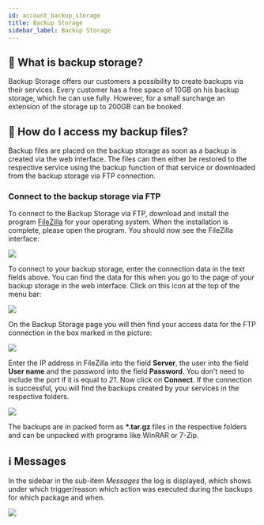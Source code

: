 ```yaml
---
id: account_backup_storage
title: Backup Storage
sidebar_label: Backup Storage
---
```


## 💾 What is backup storage?
Backup Storage offers our customers a possibility to create backups via their services. Every customer has a free space of 10GB on his backup storage, which he can use fully. However, for a small surcharge an extension of the storage up to 200GB can be booked.

## 🔗 How do I access my backup files?
Backup files are placed on the backup storage as soon as a backup is created via the web interface. The files can then either be restored to the respective service using the backup function of that service or downloaded from the backup storage via FTP connection.

### Connect to the backup storage via FTP
To connect to the Backup Storage via FTP, download and install the program [FileZilla](http://www.filezilla.de/download.htm) for your operating system. When the installation is complete, please open the program.
You should now see the FileZilla interface:

![](https://screensaver01.zap-hosting.com/index.php/s/RNcbyqBWTcxkeFf/preview)

To connect to your backup storage, enter the connection data in the text fields above.
You can find the data for this when you go to the page of your backup storage in the web interface. 
Click on this icon at the top of the menu bar:

![](https://screensaver01.zap-hosting.com/index.php/s/oXeR6io8SXRp7g9/preview)


On the Backup Storage page you will then find your access data for the FTP connection in the box marked in the picture:

![](https://screensaver01.zap-hosting.com/index.php/s/YoPjFwcCTSjWMYe/preview)

Enter the IP address in FileZilla into the field **Server**, the user into the field **User name** and the password into the field **Password**. You don't need to include the port if it is equal to *21*. Now click on **Connect**. 
If the connection is successful, you will find the backups created by your services in the respective folders.

![](https://screensaver01.zap-hosting.com/index.php/s/kaCJBRMB6zoZBiy/preview)

The backups are in packed form as **\*.tar.gz** files in the respective folders and can be unpacked with programs like WinRAR or 7-Zip.

## ℹ Messages
In the sidebar in the sub-item *Messages* the log is displayed, which shows under which trigger/reason which action was executed during the backups for which package and when.

![](https://screensaver01.zap-hosting.com/index.php/s/NNrWMSasTsJ6AWD)
